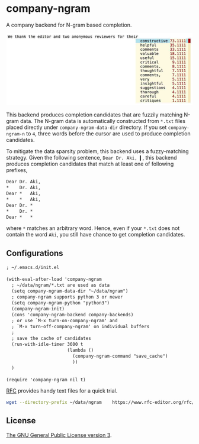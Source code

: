 # company-ngram

A company backend for N-gram based completion.

![](screenshot.jpg)

This backend produces completion candidates that are fuzzily matching N-gram data.
The N-gram data is automatically constructed from `*.txt` files placed directly under `company-ngram-data-dir` directory.
If you set `company-ngram-n` to `4`, three words before the cursor are used to produce completion candidates.

To mitigate the data sparsity problem, this backend uses a fuzzy-matching strategy.
Given the following sentence, `Dear Dr. Aki, ▍`, this backend produces completion candidates that match at least one of following prefixes,

```
Dear Dr. Aki,
*    Dr. Aki,
Dear *   Aki,
*    *   Aki,
Dear Dr. *
*    Dr. *
Dear *   *
```

where `*` matches an arbitrary word.
Hence, even if your `*.txt` does not contain the word `Aki`, you still have chance to get completion candidates.

## Configurations

```elisp
; ~/.emacs.d/init.el

(with-eval-after-load 'company-ngram
  ; ~/data/ngram/*.txt are used as data
  (setq company-ngram-data-dir "~/data/ngram")
  ; company-ngram supports python 3 or newer
  (setq company-ngram-python "python3")
  (company-ngram-init)
  (cons 'company-ngram-backend company-backends)
  ; or use `M-x turn-on-company-ngram' and
  ; `M-x turn-off-company-ngram' on individual buffers
  ;
  ; save the cache of candidates
  (run-with-idle-timer 3600 t
                       (lambda ()
                         (company-ngram-command "save_cache")
                         ))
  )

(require 'company-ngram nil t)
```

[RFC](http://www.rfc-editor.org/rfc-index.html) provides handy text files for a quick trial.

```bash
wget --directory-prefix ~/data/ngram    https://www.rfc-editor.org/rfc/rfc{5661,6716,4949}.txt
```

## License

[The GNU General Public License version 3](http://www.gnu.org/licenses/).
